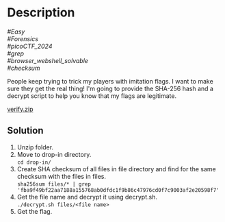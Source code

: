 # Description

_#Easy_<br>
_#Forensics_<br>
_#picoCTF_2024_<br>
_#grep_<br>
_#browser_webshell_solvable_<br>
_#checksum_<br>

People keep trying to trick my players with imitation flags. I want to make sure they get the real thing! I'm going to provide the SHA-256 hash and a decrypt script to help you know that my flags are legitimate.

[verify.zip](../Verify/verify.zip)

## Solution

1. Unzip folder.
2. Move to drop-in directory.<br>
   `cd drop-in/`
4. Create SHA checksum of all files in file directory and find for the same checksum with the files in files.<br>
   `sha256sum files/* | grep 'fba9f49bf22aa7188a155768ab0dfdc1f9b86c47976cd0f7c9003af2e20598f7'`
5. Get the file name and decrypt it using decrypt.sh.<br>
   `./decrypt.sh files/<file name>`
6. Get the flag.
